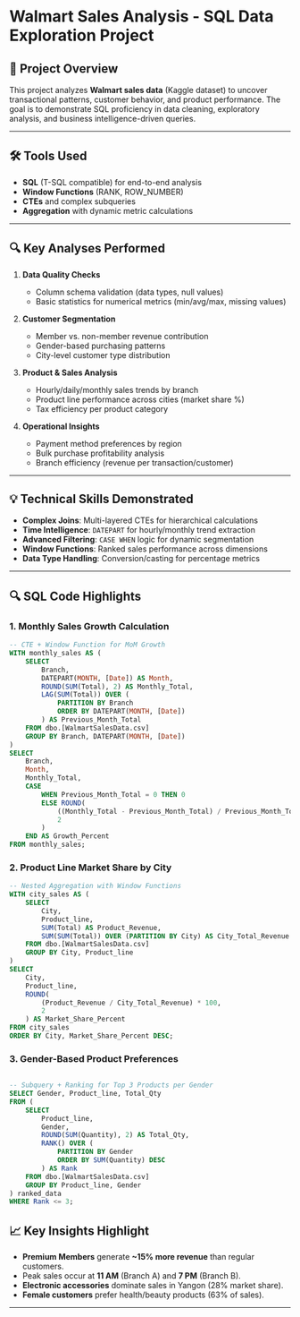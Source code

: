 # Walmart Sales Analysis - SQL Data Exploration Project

## 📌 Project Overview  
This project analyzes **Walmart sales data** (Kaggle dataset) to uncover transactional patterns, customer behavior, and product performance. The goal is to demonstrate SQL proficiency in data cleaning, exploratory analysis, and business intelligence-driven queries.

---

## 🛠️ Tools Used  
- **SQL** (T-SQL compatible) for end-to-end analysis  
- **Window Functions** (RANK, ROW_NUMBER)  
- **CTEs** and complex subqueries  
- **Aggregation** with dynamic metric calculations  

---

## 🔍 Key Analyses Performed  
1. **Data Quality Checks**  
   - Column schema validation (data types, null values)  
   - Basic statistics for numerical metrics (min/avg/max, missing values)  

2. **Customer Segmentation**  
   - Member vs. non-member revenue contribution  
   - Gender-based purchasing patterns  
   - City-level customer type distribution  

3. **Product & Sales Analysis**  
   - Hourly/daily/monthly sales trends by branch  
   - Product line performance across cities (market share %)  
   - Tax efficiency per product category  

4. **Operational Insights**  
   - Payment method preferences by region  
   - Bulk purchase profitability analysis  
   - Branch efficiency (revenue per transaction/customer)  

---

## 💡 Technical Skills Demonstrated  
- **Complex Joins**: Multi-layered CTEs for hierarchical calculations  
- **Time Intelligence**: `DATEPART` for hourly/monthly trend extraction  
- **Advanced Filtering**: `CASE WHEN` logic for dynamic segmentation  
- **Window Functions**: Ranked sales performance across dimensions  
- **Data Type Handling**: Conversion/casting for percentage metrics  

---
## 🔍 SQL Code Highlights  

### 1. **Monthly Sales Growth Calculation**  
```sql
-- CTE + Window Function for MoM Growth
WITH monthly_sales AS (
    SELECT 
        Branch, 
        DATEPART(MONTH, [Date]) AS Month,
        ROUND(SUM(Total), 2) AS Monthly_Total, 
        LAG(SUM(Total)) OVER (
            PARTITION BY Branch 
            ORDER BY DATEPART(MONTH, [Date])
        ) AS Previous_Month_Total 
    FROM dbo.[WalmartSalesData.csv]
    GROUP BY Branch, DATEPART(MONTH, [Date])
)
SELECT 
    Branch, 
    Month, 
    Monthly_Total, 
    CASE 
        WHEN Previous_Month_Total = 0 THEN 0 
        ELSE ROUND(
            ((Monthly_Total - Previous_Month_Total) / Previous_Month_Total) * 100, 
            2
        ) 
    END AS Growth_Percent
FROM monthly_sales;
```
### 2. **Product Line Market Share by City**  
```sql
-- Nested Aggregation with Window Functions
WITH city_sales AS (
    SELECT 
        City, 
        Product_line, 
        SUM(Total) AS Product_Revenue,
        SUM(SUM(Total)) OVER (PARTITION BY City) AS City_Total_Revenue 
    FROM dbo.[WalmartSalesData.csv]
    GROUP BY City, Product_line 
)
SELECT 
    City, 
    Product_line, 
    ROUND(
        (Product_Revenue / City_Total_Revenue) * 100, 
        2
    ) AS Market_Share_Percent
FROM city_sales
ORDER BY City, Market_Share_Percent DESC;

```


### 3. **Gender-Based Product Preferences**
```sql

-- Subquery + Ranking for Top 3 Products per Gender
SELECT Gender, Product_line, Total_Qty
FROM (
    SELECT
        Product_line,
        Gender,
        ROUND(SUM(Quantity), 2) AS Total_Qty,
        RANK() OVER (
            PARTITION BY Gender 
            ORDER BY SUM(Quantity) DESC
        ) AS Rank
    FROM dbo.[WalmartSalesData.csv]
    GROUP BY Product_line, Gender
) ranked_data 
WHERE Rank <= 3;


```



## 📈 Key Insights Highlight  
- **Premium Members** generate **~15% more revenue** than regular customers.  
- Peak sales occur at **11 AM** (Branch A) and **7 PM** (Branch B).  
- **Electronic accessories** dominate sales in Yangon (28% market share).  
- **Female customers** prefer health/beauty products (63% of sales).  

---

